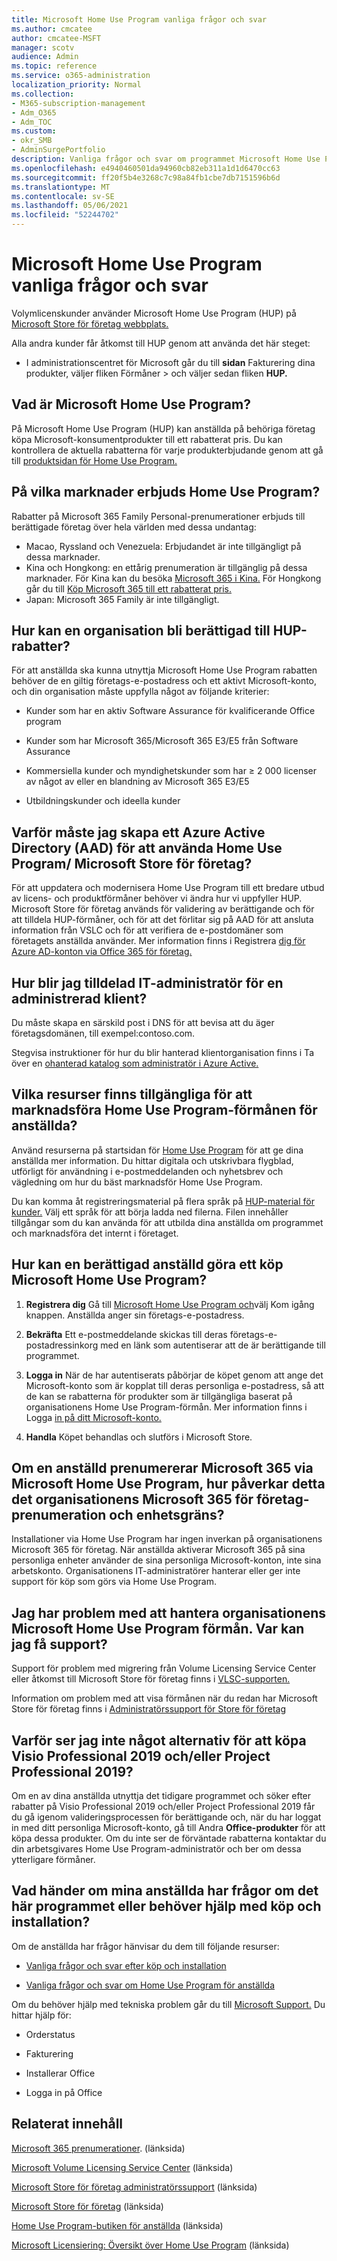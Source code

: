 ```yaml
---
title: Microsoft Home Use Program vanliga frågor och svar
ms.author: cmcatee
author: cmcatee-MSFT
manager: scotv
audience: Admin
ms.topic: reference
ms.service: o365-administration
localization_priority: Normal
ms.collection:
- M365-subscription-management
- Adm_O365
- Adm_TOC
ms.custom:
- okr_SMB
- AdminSurgePortfolio
description: Vanliga frågor och svar om programmet Microsoft Home Use Program.
ms.openlocfilehash: e4940460501da94960cb82eb311a1d1d6470cc63
ms.sourcegitcommit: ff20f5b4e3268c7c98a84fb1cbe7db7151596b6d
ms.translationtype: MT
ms.contentlocale: sv-SE
ms.lasthandoff: 05/06/2021
ms.locfileid: "52244702"
---
```

# <a name="microsoft-home-use-program-frequently-asked-questions-faq"></a>Microsoft Home Use Program vanliga frågor och svar

Volymlicenskunder använder Microsoft Home Use Program (HUP) på [Microsoft Store för företag webbplats.](https://go.microsoft.com/fwlink/?linkid=2139192) 

Alla andra kunder får åtkomst till HUP genom att använda det här steget:

- I administrationscentret för Microsoft går du till **sidan** Fakturering dina produkter, väljer fliken Förmåner  >  [](https://go.microsoft.com/fwlink/p/?linkid=842054)och väljer sedan fliken **HUP.** 

## <a name="what-is-the-microsoft-home-use-program"></a>Vad är Microsoft Home Use Program?

På Microsoft Home Use Program (HUP) kan anställda på behöriga företag köpa Microsoft-konsumentprodukter till ett rabatterat pris. Du kan kontrollera de aktuella rabatterna för varje produkterbjudande genom att gå till [produktsidan för Home Use Program.](https://www.microsoft.com/home-use-program)

## <a name="in-which-markets-is-the-home-use-program-offered"></a>På vilka marknader erbjuds Home Use Program?

Rabatter på Microsoft 365 Family Personal-prenumerationer erbjuds till berättigade företag över hela världen med dessa undantag:

- Macao, Ryssland och Venezuela: Erbjudandet är inte tillgängligt på dessa marknader.
- Kina och Hongkong: en ettårig prenumeration är tillgänglig på dessa marknader. För Kina kan du besöka [Microsoft 365 i Kina.](https://www.microsoftstore.com.cn/home-use-program/invite) För Hongkong går du till [Köp Microsoft 365 till ett rabatterat pris.](https://www.microsoftestore.com.hk/partner/hup?locale=en_HK)
- Japan: Microsoft 365 Family är inte tillgängligt.

## <a name="how-does-an-organization-qualify-for-hup-discounts"></a>Hur kan en organisation bli berättigad till HUP-rabatter?

För att anställda ska kunna utnyttja Microsoft Home Use Program rabatten behöver de en giltig företags-e-postadress och ett aktivt Microsoft-konto, och din organisation måste uppfylla något av följande kriterier:

- Kunder som har en aktiv Software Assurance för kvalificerande Office program 

- Kunder som har Microsoft 365/Microsoft 365 E3/E5 från Software Assurance

- Kommersiella kunder och myndighetskunder som har ≥ 2 000 licenser av något av eller en blandning av Microsoft 365 E3/E5

- Utbildningskunder och ideella kunder

## <a name="why-do-i-have-to-create-an-azure-active-directory-aad-account-to-use-the-home-use-program-microsoft-store-for-business"></a>Varför måste jag skapa ett Azure Active Directory (AAD) för att använda Home Use Program/ Microsoft Store för företag?

För att uppdatera och modernisera Home Use Program till ett bredare utbud av licens- och produktförmåner behöver vi ändra hur vi uppfyller HUP. Microsoft Store för företag används för validering av berättigande och för att tilldela HUP-förmåner, och för att det förlitar sig på AAD för att ansluta information från VSLC och för att verifiera de e-postdomäner som företagets anställda använder. Mer information finns i Registrera [dig för Azure AD-konton via Office 365 för företag.](/microsoft-store/sign-up-microsoft-store-for-business#o365-welcome)

## <a name="how-do-i-become-the-assigned-it-admin-of-a-managed-tenant"></a>Hur blir jag tilldelad IT-administratör för en administrerad klient?

Du måste skapa en särskild post i DNS för att bevisa att du äger företagsdomänen, till exempel:contoso.com.

Stegvisa instruktioner för hur du blir hanterad klientorganisation finns i Ta över en [ohanterad katalog som administratör i Azure Active.](/azure/active-directory/users-groups-roles/domains-admin-takeover)

## <a name="what-resources-are-available-to-help-promote-the-home-use-program-benefit-to-employees"></a>Vilka resurser finns tillgängliga för att marknadsföra Home Use Program-förmånen för anställda?

Använd resurserna på startsidan för [Home Use Program](https://www.microsoft.com/home-use-program/resources) för att ge dina anställda mer information. Du hittar digitala och utskrivbara flygblad, utförligt för användning i e-postmeddelanden och nyhetsbrev och vägledning om hur du bäst marknadsför Home Use Program.

Du kan komma åt registreringsmaterial på flera språk på [HUP-material för kunder.](https://microsofteur.sharepoint.com/teams/HUPMaterial) Välj ett språk för att börja ladda ned filerna. Filen innehåller tillgångar som du kan använda för att utbilda dina anställda om programmet och marknadsföra det internt i företaget.

## <a name="what-are-the-steps-for-an-eligible-employee-to-make-a-microsoft-home-use-program-purchase"></a>Hur kan en berättigad anställd göra ett köp Microsoft Home Use Program?

1. **Registrera dig** Gå till [Microsoft Home Use Program och](https://www.microsoft.com/home-use-program)välj Kom igång knappen. Anställda anger sin företags-e-postadress.

2. **Bekräfta**  Ett e-postmeddelande skickas till deras företags-e-postadressinkorg med en länk som autentiserar att de är berättigande till programmet.

3. **Logga in** När de har autentiserats påbörjar de köpet genom att ange det Microsoft-konto som är kopplat till deras personliga e-postadress, så att de kan se rabatterna för produkter som är tillgängliga baserat på organisationens Home Use Program-förmån. Mer information finns i Logga [in på ditt Microsoft-konto.](https://support.microsoft.com/help/4028195/microsoft-account-sign-in)

4. **Handla** Köpet behandlas och slutförs i Microsoft Store.

## <a name="if-an-employee-subscribes-to-microsoft-365-through-the-microsoft-home-use-program-how-does-this-impact-our-organizations-microsoft-365-business-subscription-and-device-limit"></a>Om en anställd prenumererar Microsoft 365 via Microsoft Home Use Program, hur påverkar detta det organisationens Microsoft 365 för företag-prenumeration och enhetsgräns?

Installationer via Home Use Program har ingen inverkan på organisationens Microsoft 365 för företag. När anställda aktiverar Microsoft 365 på sina personliga enheter använder de sina personliga Microsoft-konton, inte sina arbetskonto. Organisationens IT-administratörer hanterar eller ger inte support för köp som görs via Home Use Program.

## <a name="im-having-trouble-managing-my-organizations-microsoft-home-use-program-benefit-where-can-i-get-support"></a>Jag har problem med att hantera organisationens Microsoft Home Use Program förmån. Var kan jag få support?

Support för problem med migrering från Volume Licensing Service Center eller åtkomst till Microsoft Store för företag finns i [VLSC-supporten.](https://www.microsoft.com/Licensing/servicecenter/default.aspx?wa=wsignin1.0)

Information om problem med att visa förmånen när du redan har Microsoft Store för företag finns i [Administratörssupport för Store för företag](/microsoft-store/)

## <a name="why-am-i-not-seeing-an-option-to-purchase-visio-professional-2019-andor-project-professional-2019"></a>Varför ser jag inte något alternativ för att köpa Visio Professional 2019 och/eller Project Professional 2019?

Om en av dina anställda utnyttja det tidigare programmet och söker efter rabatter på Visio Professional 2019 och/eller Project Professional 2019 får du gå igenom valideringsprocessen för berättigande och, när du har loggat in med ditt personliga Microsoft-konto, gå till Andra **Office-produkter** för att köpa dessa produkter. Om du inte ser de förväntade rabatterna kontaktar du din arbetsgivares Home Use Program-administratör och ber om dessa ytterligare förmåner.

## <a name="what-if-my-employees-have-questions-about-this-program-or-need-support-with-purchasing-and-installation"></a>Vad händer om mina anställda har frågor om det här programmet eller behöver hjälp med köp och installation?

Om de anställda har frågor hänvisar du dem till följande resurser:

- [Vanliga frågor och svar efter köp och installation](https://products.office.com/microsoft-office-for-home-and-school-faq)

- [Vanliga frågor och svar om Home Use Program för anställda](https://www.microsoft.com/home-use-program/frequently-asked-questions)

 Om du behöver hjälp med tekniska problem går du till [Microsoft Support.](https://support.microsoft.com/) Du hittar hjälp för:

- Orderstatus

- Fakturering

- Installerar Office

- Logga in på Office

## <a name="related-content"></a>Relaterat innehåll

[Microsoft 365 prenumerationer](https://www.microsoft.com/home-use-program/). (länksida)

[Microsoft Volume Licensing Service Center](https://www.microsoft.com/Licensing/servicecenter/default.aspx?wa=wsignin1.0) (länksida)

[Microsoft Store för företag administratörssupport](/microsoft-store/) (länksida)

[Microsoft Store för företag](https://go.microsoft.com/fwlink/?linkid=2139192) (länksida)

[Home Use Program-butiken för anställda](https://www.microsoft.com/home-use-program) (länksida)

[Microsoft Licensiering: Översikt över Home Use Program](https://www.microsoft.com/licensing/licensing-programs/software-assurance-by-benefits?activetab=software-assurance-by-benefits-tab:primaryr4) (länksida)